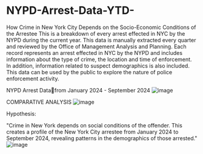 # NYPD-Arrest-Data-YTD-
How Crime in New York City Depends on the Socio-Economic Conditions of the Arrestee
This is a breakdown of every arrest effected in NYC by the NYPD during the current year. This data is manually extracted every quarter and reviewed by the Office of Management Analysis and Planning. Each record represents an arrest effected in NYC by the NYPD and includes information about the type of crime, the location and time of enforcement. In addition, information related to suspect demographics is also included. This data can be used by the public to explore the nature of police enforcement activity. 

NYPD Arrest Datafrom January 2024 - September 2024
![image](https://github.com/user-attachments/assets/0db85136-7607-4918-8093-0c5abb8d141f)

COMPARATIVE ANALYSIS
![image](https://github.com/user-attachments/assets/2767c7ff-0c9b-428d-a605-65ef70e359e4)

Hypothesis:

"Crime in New York depends on social conditions of the offender. This creates a profile of the New York City arrestee from January 2024 to September 2024, revealing patterns in the demographics of those arrested."
![image](https://github.com/user-attachments/assets/7309aceb-a2e7-4ba0-8d2e-bf6b8c42bef9)

